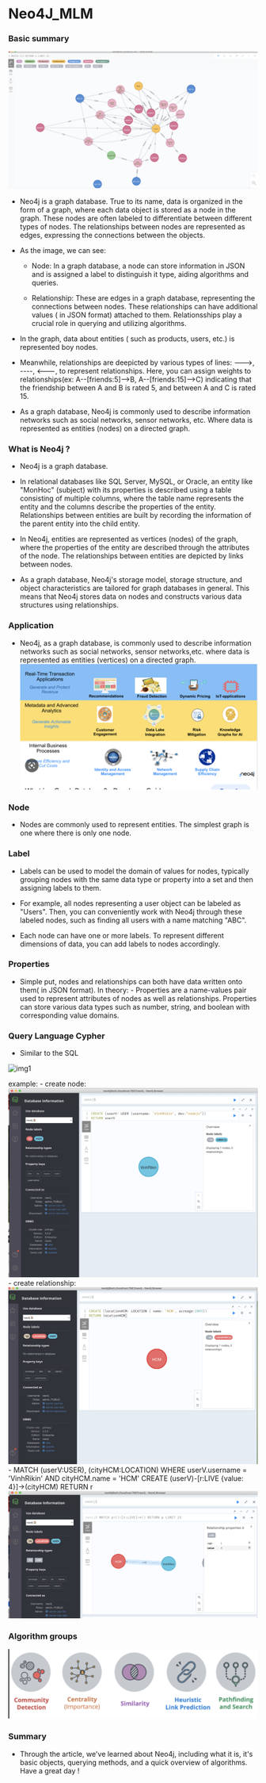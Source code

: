 # Neo4J_MLM
### Basic summary
![diagram](./image/img1.png)
- Neo4j is a graph database. True to its name, data is organized in the form of a graph, where each data object is stored as a node in the graph. These nodes are often labeled to differentiate between different types of nodes. The relationships between nodes are represented as edges, expressing the connections between the objects.

- As the image, we can see:
    - Node: In a graph database, a node can store information in JSON and is assigned a label to distinguish it type, aiding algorithms and queries.

    - Relationship: These are edges in a graph database, representing the connections between nodes. These relationships can have additional values ( in JSON format) attached to them. Relationsships play a crucial role in querying and utilizing algorithms.
- In the graph, data about entities ( such as products, users, etc.) is represented boy nodes.

- Meanwhile, relationships are deepicted by various types of lines: --->, ----, <---, to represent relationships. Here, you can assign weights to relationships(ex: A--[friends:5]-->B, A--[friends:15]-->C) indicating that the friendship between A and B is rated 5, and between A and C is rated 15.

- As a graph database, Neo4j is commonly used to describe information networks such as social networks, sensor networks, etc. Where data is represented as entities (nodes) on a directed graph.

### What is Neo4j ?

- Neo4j is a graph database.

- In relational databases like SQL Server, MySQL, or Oracle, an entity like "MonHoc" (subject) with its properties is described using a table consisting of multiple columns, where the table name represents the entity and the columns describe the properties of the entity. Relationships between entities are built by recording the information of the parent entity into the child entity.

- In Neo4j, entities are represented as vertices (nodes) of the graph, where the properties of the entity are described through the attributes of the node. The relationships between entities are depicted by links between nodes.

- As a graph database, Neo4j's storage model, storage structure, and object characteristics are tailored for graph databases in general. This means that Neo4j stores data on nodes and constructs various data structures using relationships.

### Application

- Neo4j, as a graph database, is commonly used to describe information networks such as social networks, sensor networks,etc. where data is represented as entities (vertices) on a directed graph.
![diagram2](./image/img2.png)

### Node

- Nodes are commonly used to represent entities. The simplest graph is one where there is only one node.

### Label

- Labels can be used to model the domain of values for nodes, typically grouping nodes with the same data type or property into a set and then assigning labels to them.

- For example, all nodes representing a user object can be labeled as "Users". Then, you can conveniently work with Neo4j through these labeled nodes, such as finding all users with a name matching "ABC".

- Each node can have one or more labels. To represent different dimensions of data, you can add labels to nodes accordingly.

### Properties

- Simple put, nodes and relationships can both have data written onto them( in JSON format). In theory:
        - Properties are a name-values pair used to represent attributes of nodes as well as relationships. Properties can store various data types such as number, string, and boolean with corresponding value domains.

### Query Language Cypher

- Similar to the SQL

![img1](./images/img3.png)

example:
    - create node:
    ![img2](./image/img4.png)
    - create relationship:
    ![img3](./image/img5.png)
    - MATCH (userV:USER), (cityHCM:LOCATION) WHERE userV.username = 'VinhRikin' AND cityHCM.name = 'HCM' CREATE (userV)-[r:LIVE {value: 4}]->(cityHCM) RETURN r
    ![img4](./image/img6.png)

### Algorithm groups

![img5](./image/img7.png)

### Summary

- Through the article, we've learned about Neo4j, including what it is, it's basic objects, querying methods, and a quick overview of algorithms. Have a great day !








